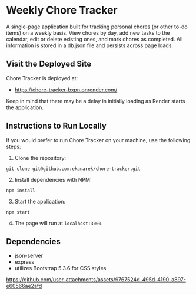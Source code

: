 # Weekly Chore Tracker

A single-page application built for tracking personal chores (or other to-do items) on a weekly basis. View chores by day, add new tasks to the calendar, edit or delete existing ones, and mark chores as completed. All information is stored in a db.json file and persists across page loads.

## Visit the Deployed Site

Chore Tracker is deployed at:

- https://chore-tracker-bxpn.onrender.com/

Keep in mind that there may be a delay in initially loading as Render starts the application.

## Instructions to Run Locally

If you would prefer to run Chore Tracker on your machine, use the following steps:

1. Clone the repository:

```
git clone git@github.com:ekanarek/chore-tracker.git
```

2. Install dependencies with NPM:

```
npm install
```

3. Start the application:

```
npm start
```

4. The page will run at `localhost:3000`.

## Dependencies

- json-server
- express
- utilizes Bootstrap 5.3.6 for CSS styles

https://github.com/user-attachments/assets/9767524d-495d-4190-a897-e60566ae2afd
